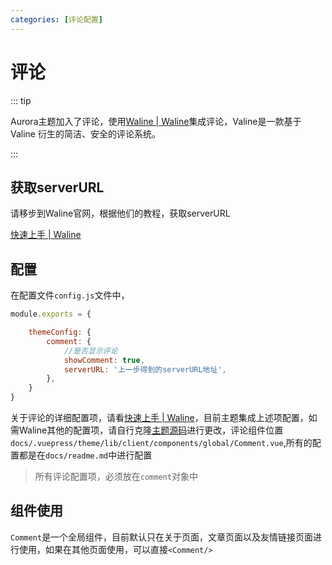 ```yaml
---
categories: [评论配置]
---
```




# 评论

::: tip 

Aurora主题加入了评论，使用[Waline | Waline](https://waline.js.org/)集成评论，Valine是一款基于 Valine 衍生的简洁、安全的评论系统。

:::



## 获取serverURL



请移步到Waline官网，根据他们的教程，获取serverURL

[快速上手 | Waline](https://waline.js.org/guide/get-started.html#leancloud-设置-数据库)

## 配置

在配置文件`config.js`文件中，

```js
module.exports = {

    themeConfig: {
        comment: {
            //是否显示评论
            showComment: true,
            serverURL: '上一步得到的serverURL地址',
        },
    }
}
```

关于评论的详细配置项，请看[快速上手 | Waline](https://waline.js.org/guide/get-started.html#leancloud-设置-数据库)，目前主题集成上述项配置，如需Waline其他的配置项，请自行克隆<a href="https://github.com/qsyyke/vuepress-theme-aurora">主题源码</a>进行更改，评论组件位置`docs/.vuepress/theme/lib/client/components/global/Comment.vue`,所有的配置都是在`docs/readme.md`中进行配置

> 所有评论配置项，必须放在`comment`对象中



## 组件使用

`Comment`是一个全局组件，目前默认只在关于页面，文章页面以及友情链接页面进行使用，如果在其他页面使用，可以直接`<Comment/>`

